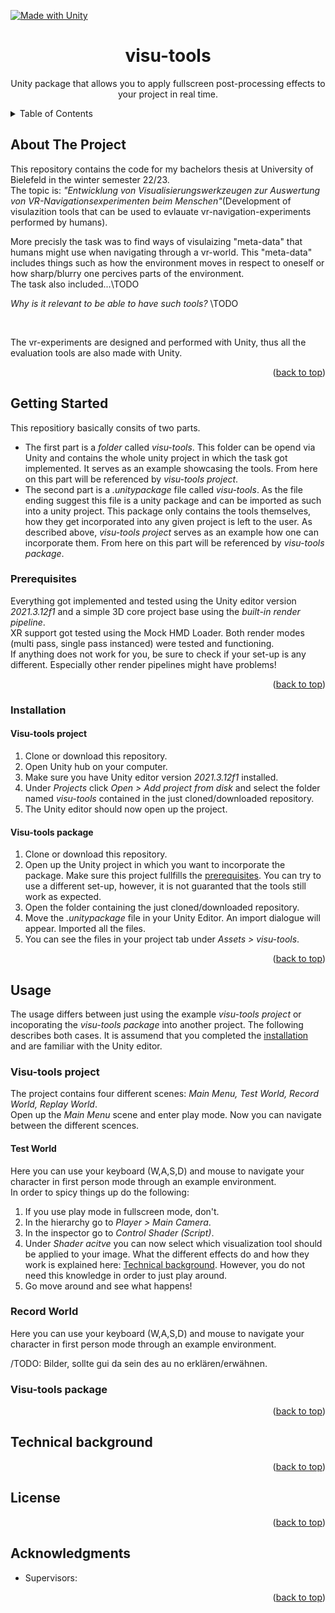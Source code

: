 [![Made with Unity](https://img.shields.io/badge/Made%20with-Unity-57b9d3.svg?style=for-the-badge&logo=unity)](https://unity3d.com) 
<br />

<a name="readme-top"></a>
<h1 align="center">visu-tools</h1>
  <p align="center">
    Unity package that allows you to apply fullscreen post-processing effects to your project in real time.
  </p>
</div>


<!-- TABLE OF CONTENTS -->
<details>
  <summary>Table of Contents</summary>
  <ol>
    <li>
      <a href="#about-the-project">About The Project</a>
    </li>
    <li>
      <a href="#getting-started">Getting Started</a>
      <ul>
        <li><a href="#prerequisites">Prerequisites</a></li>
        <li><a href="#installation">Installation</a></li>
      </ul>
    </li>
    <li>
    <a href="#usage">Usage</a>
    <ul> <li>
    <a href="#visu-tools-project">Visu-tools project</a> </li>
    <li>     <a href="#visu-tools-package">Visu-tools package</a> </li>
    </ul>
    </li>
    <li><a href="#technical-background">Technical background</a></li>
    <li><a href="#license">License</a></li>
    <li><a href="#acknowledgments">Acknowledgments</a></li>
  </ol>
</details>



<!-- ABOUT THE PROJECT -->
## About The Project

This repository contains the code for my bachelors thesis at University of Bielefeld in the winter semester 22/23. <br />
The topic is: *"Entwicklung von Visualisierungswerkzeugen zur Auswertung von VR-Navigationsexperimenten beim Menschen"*(Development of visulazition tools that can be used to evlauate vr-navigation-experiments performed by humans).

More precisly the task was to find ways of visulaizing "meta-data" that humans might use when navigating through a vr-world. This "meta-data" includes things such as how the environment moves in respect to oneself or how sharp/blurry one percives parts of the environment. <br />
The task also included...\TODO

*Why is it relevant to be able to have such tools?*
\TODO

<br />

The vr-experiments are designed and performed with Unity, thus all the evaluation tools are also made with Unity. 

<p align="right">(<a href="#readme-top">back to top</a>)</p>



<!-- GETTING STARTED -->
## Getting Started

This repositiory basically consits of two parts. 
* The first part is a *folder* called *visu-tools*. This folder can be opend via Unity and contains the whole unity project in which the task got implemented. It serves as an example showcasing the tools. From here on this part will be referenced by *visu-tools project*.
* The second part is a *.unitypackage* file called *visu-tools*. As the file ending suggest this file is a unity package and can be imported as such into a unity project. This package only contains the tools themselves, how they get incorporated into any given project is left to the user. As described above, *visu-tools project* serves as an example how one can incorporate them. From here on this part will be referenced by *visu-tools package*.

### Prerequisites
Everything got implemented and tested using the Unity editor version *2021.3.12f1* and a simple 3D core project base using the *built-in render pipeline*. <br />
XR support got tested using the Mock HMD Loader. Both render modes (multi pass, single pass instanced) were tested and functioning. <br />
If anything does not work for you, be sure to check if your set-up is any different. Especially other render pipelines might have problems!

<p align="right">(<a href="#readme-top">back to top</a>)</p>

### Installation

#### Visu-tools project
1. Clone or download this repository.
2. Open Unity hub on your computer.
3. Make sure you  have  Unity editor version *2021.3.12f1* installed.
4. Under *Projects* click *Open > Add project from disk* and select the folder named *visu-tools* contained in the just cloned/downloaded repository.
5. The Unity editor should now open up the project.

#### Visu-tools package
1. Clone or download this repository.
2. Open up the Unity project in which you want to incorporate the package. Make sure this project fullfills the <a href="#prerequisites">prerequisites</a>. You can try to use a different set-up, however, it is not guaranted that the tools still work as expected. 
3. Open the folder containing the  just cloned/downloaded repository.
4. Move the *.unitypackage* file in your Unity Editor. An import dialogue will appear. Imported all the files.
5. You can see the files in your project tab under *Assets > visu-tools*.

<p align="right">(<a href="#readme-top">back to top</a>)</p>

<!-- USAGE -->
## Usage

The usage differs between just using the example *visu-tools project* or incoporating the *visu-tools package* into another project. The following describes both cases. It is assumend that you completed the <a href="#installation">installation</a> and are familiar with the Unity editor.

### Visu-tools project
The project contains four different scenes: *Main Menu, Test World, Record World, Replay World*. <br />
Open up the *Main Menu* scene and enter play mode. Now you can navigate between the different scences. 

#### Test World
Here you can use your keyboard (W,A,S,D) and mouse to navigate your character in first person mode through an example environment. <br />
In order to spicy things up do the following:
1. If you use play mode in fullscreen mode, don't.
2. In the hierarchy go to *Player > Main Camera*.
3. In the inspector go to *Control Shader (Script)*.
4. Under *Shader acitve* you can now select which visualization tool should be applied to your image. What the different effects do and how they work is explained here: <a href="#technical-background">Technical background</a>. However, you do not need this knowledge in order to just play around.
5. Go move around and see what happens!

### Record World
Here you can use your keyboard (W,A,S,D) and mouse to navigate your character in first person mode through an example environment. <br />




/TODO: Bilder, sollte gui da sein des au no erklären/erwähnen.


### Visu-tools package



<p align="right">(<a href="#readme-top">back to top</a>)</p>


<!-- TECHNICAL BACKBROUND -->
## Technical background

<p align="right">(<a href="#readme-top">back to top</a>)</p>




<!-- LICENSE -->
## License

<!-- Distributed under the MIT License. See `LICENSE.txt` for more information. -->

<p align="right">(<a href="#readme-top">back to top</a>)</p>



<!-- ACKNOWLEDGMENTS -->
## Acknowledgments

* Supervisors:

<p align="right">(<a href="#readme-top">back to top</a>)</p>
